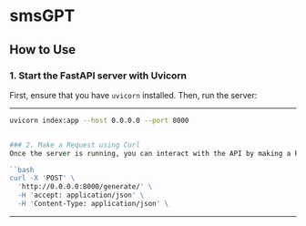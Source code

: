 
# smsGPT
## How to Use

### 1. Start the FastAPI server with Uvicorn

First, ensure that you have `uvicorn` installed. Then, run the server:

---
```bash
uvicorn index:app --host 0.0.0.0 --port 8000


### 2. Make a Request using Curl
Once the server is running, you can interact with the API by making a POST request with curl. Here's an example:

``bash 
curl -X 'POST' \
  'http://0.0.0.0:8000/generate/' \
  -H 'accept: application/json' \
  -H 'Content-Type: application/json' \
```
---
